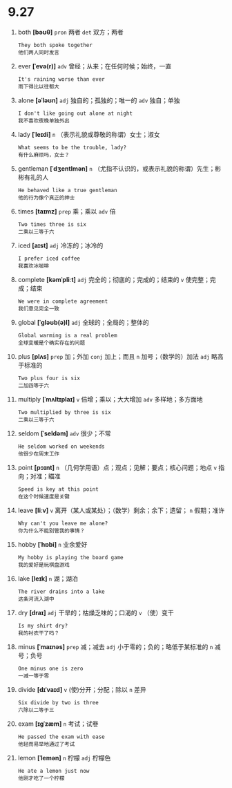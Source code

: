 # 9.27


1. both **[bəʊθ]** `pron` 两者 `det` 双方；两者
    ```
    They both spoke together
    他们两人同时发言
    ```

2. ever **[ˈevə(r)]** `adv` 曾经；从来；在任何时候；始终，一直
    ```
    It's raining worse than ever
    雨下得比以往都大
    ```

3. alone **[əˈləʊn]** `adj` 独自的；孤独的；唯一的 `adv` 独自；单独
    ```
    I don't like going out alone at night
    我不喜欢夜晚单独外出
    ```

4. lady **[ˈleɪdi]** `n` （表示礼貌或尊敬的称谓）女士；淑女
    ```
    What seems to be the trouble, lady?
    有什么麻烦吗，女士？
    ```

5. gentleman **[ˈdʒentlmən]** `n` （尤指不认识的，或表示礼貌的称谓）先生；彬彬有礼的人
    ```
    He behaved like a true gentleman
    他的行为像个真正的绅士
    ```

6. times **[taɪmz]** `prep` 乘；乘以 `adv` 倍
    ```
    Two times three is six
    二乘以三等于六
    ```

7. iced **[aɪst]** `adj` 冷冻的；冰冷的
    ```
    I prefer iced coffee
    我喜欢冰咖啡
    ```

8. complete **[kəmˈpliːt]** `adj` 完全的；彻底的；完成的；结束的 `v` 使完整；完成；结束
    ```
    We were in complete agreement
    我们意见完全一致
    ```

9. global **[ˈɡləʊb(ə)l]** `adj` 全球的；全局的；整体的
    ```
    Global warming is a real problem
    全球变暖是个确实存在的问题
    ```

10. plus **[plʌs]** `prep` 加；外加 `conj` 加上；而且 `n` 加号；（数学的）加法 `adj` 略高于标准的
    ```
    Two plus four is six
    二加四等于六
    ```

11. multiply **[ˈmʌltɪplaɪ]** `v` 倍增；乘以；大大增加 `adv` 多样地；多方面地
    ```
    Two multiplied by three is six
    二乘以三等于六
    ```

12. seldom **[ˈseldəm]** `adv` 很少；不常
    ```
    He seldom worked on weekends
    他很少在周末工作
    ```

13. point **[pɔɪnt]** `n` （几何学用语）点；观点；见解；要点；核心问题；地点 `v` 指向；对准；瞄准
    ```
    Speed is key at this point
    在这个时候速度是关键
    ```

14. leave **[liːv]** `v` 离开（某人或某处）；（数学）剩余；余下；遗留； `n` 假期；准许
    ```
    Why can't you leave me alone?
    你为什么不能别管我的事情？
    ```

15. hobby **[ˈhɒbi]** `n` 业余爱好
    ```
    My hobby is playing the board game
    我的爱好是玩棋盘游戏
    ```

16. lake **[leɪk]** `n` 湖；湖泊
    ```
    The river drains into a lake
    这条河流入湖中
    ```

17. dry **[draɪ]** `adj` 干旱的；枯燥乏味的；口渴的 `v` （使）变干
    ```
    Is my shirt dry?
    我的衬衣干了吗？
    ```

18. minus **[ˈmaɪnəs]** `prep` 减；减去 `adj` 小于零的；负的；略低于某标准的 `n` 减号；负号
    ```
    One minus one is zero
    一减一等于零
    ```

19. divide **[dɪˈvaɪd]** `v` (使)分开；分配；除以 `n` 差异
    ```
    Six divide by two is three
    六除以二等于三
    ```

20. exam **[ɪɡˈzæm]** `n` 考试；试卷
    ```
    He passed the exam with ease
    他轻而易举地通过了考试
    ```

21. lemon **[ˈlemən]** `n` 柠檬 `adj` 柠檬色
    ```
    He ate a lemon just now
    他刚才吃了一个柠檬
    ```

